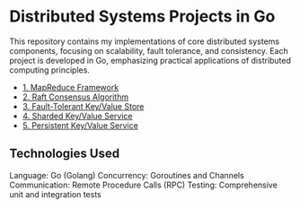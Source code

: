 # Distributed Systems Projects in Go
This repository contains my implementations of core distributed systems components, focusing on scalability, fault tolerance, and consistency. Each project is developed in Go, emphasizing practical applications of distributed computing principles.

- [1. MapReduce Framework](https://github.com/sherryyiyang/distributed-systems-labs/blob/main/docs/mapreduce.md)
- [2. Raft Consensus Algorithm](https://github.com/sherryyiyang/distributed-systems-labs/blob/main/docs/raft.md)
- [3. Fault-Tolerant Key/Value Store](https://github.com/sherryyiyang/distributed-systems-labs/blob/main/docs/fault-tolerant-kv.md)
- [4. Sharded Key/Value Service](https://github.com/sherryyiyang/distributed-systems-labs/blob/main/docs/shared-kv.md)
- [5. Persistent Key/Value Service](https://github.com/sherryyiyang/distributed-systems-labs/blob/main/docs/persistent-kv.md)


## Technologies Used
Language: Go (Golang)
Concurrency: Goroutines and Channels
Communication: Remote Procedure Calls (RPC)
Testing: Comprehensive unit and integration tests
